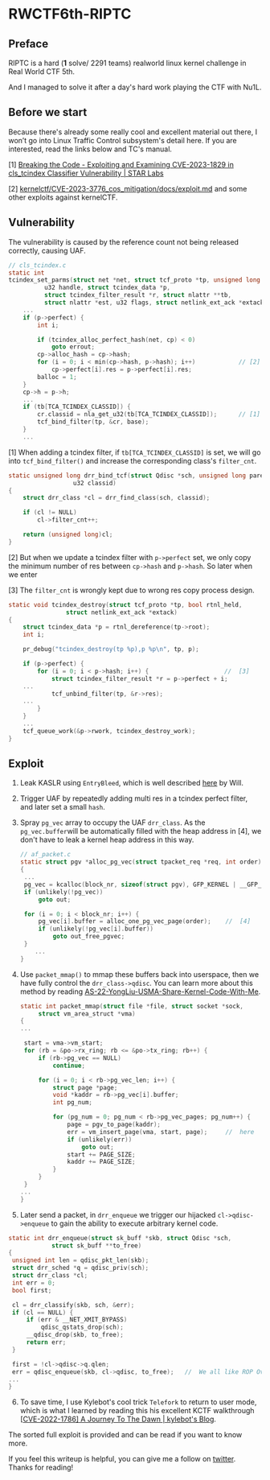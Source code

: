 # RWCTF6th-RIPTC

## Preface

RIPTC is a hard (**1** solve/ 2291 teams) realworld linux kernel challenge in Real World CTF 5th.

And I managed to solve it after a day's hard work playing the CTF with Nu1L.

## Before we start

Because there's already some really cool and excellent material out there, I won’t go into Linux Traffic Control subsystem's detail here. If you are interested, read the links below and TC's manual.

[1] [Breaking the Code - Exploiting and Examining CVE-2023-1829 in cls_tcindex Classifier Vulnerability | STAR Labs](https://starlabs.sg/blog/2023/06-breaking-the-code-exploiting-and-examining-cve-2023-1829-in-cls_tcindex-classifier-vulnerability/)

[2] [kernelctf/CVE-2023-3776_cos_mitigation/docs/exploit.md](https://github.com/google/security-research/blob/master/pocs/linux/kernelctf/CVE-2023-3776_cos_mitigation/docs/exploit.md) and some other exploits against kernelCTF.

## Vulnerability

The vulnerability is caused by the reference count not being released correctly, causing UAF.

```c
// cls_tcindex.c
static int
tcindex_set_parms(struct net *net, struct tcf_proto *tp, unsigned long base,
		  u32 handle, struct tcindex_data *p,
		  struct tcindex_filter_result *r, struct nlattr **tb,
		  struct nlattr *est, u32 flags, struct netlink_ext_ack *extack)
    ...
	if (p->perfect) {
		int i;

		if (tcindex_alloc_perfect_hash(net, cp) < 0)
			goto errout;
		cp->alloc_hash = cp->hash;
		for (i = 0; i < min(cp->hash, p->hash); i++)			// [2]
			cp->perfect[i].res = p->perfect[i].res;
		balloc = 1;
	}
	cp->h = p->h;
	...
    if (tb[TCA_TCINDEX_CLASSID]) {
		cr.classid = nla_get_u32(tb[TCA_TCINDEX_CLASSID]);		// [1]
		tcf_bind_filter(tp, &cr, base);
	}
	...
```

[1] When adding a tcindex filter, if `tb[TCA_TCINDEX_CLASSID]` is set, we will go into `tcf_bind_filter()` and increase the corresponding class's `filter_cnt`.

```c
static unsigned long drr_bind_tcf(struct Qdisc *sch, unsigned long parent,
				  u32 classid)
{
	struct drr_class *cl = drr_find_class(sch, classid);

	if (cl != NULL)
		cl->filter_cnt++;

	return (unsigned long)cl;
}
```

[2] But when we update a tcindex filter with `p->perfect` set, we only copy the minimum number of res between `cp->hash` and `p->hash`. So later when we enter

[3] The `filter_cnt` is wrongly kept due to wrong res copy process design.

```c
static void tcindex_destroy(struct tcf_proto *tp, bool rtnl_held,
			    struct netlink_ext_ack *extack)
{
	struct tcindex_data *p = rtnl_dereference(tp->root);
	int i;

	pr_debug("tcindex_destroy(tp %p),p %p\n", tp, p);

	if (p->perfect) {
		for (i = 0; i < p->hash; i++) {						//	[3]
			struct tcindex_filter_result *r = p->perfect + i;
	...
			tcf_unbind_filter(tp, &r->res);
	...
		}
	}
	...
	tcf_queue_work(&p->rwork, tcindex_destroy_work);
}
```

## Exploit

1. Leak KASLR using `EntryBleed`, which is well described [here](https://www.willsroot.io/2022/12/entrybleed.html) by Will.

2. Trigger UAF by repeatedly adding multi res in a tcindex perfect filter, and later set a small `hash`.  

3. Spray `pg_vec` array to occupy the UAF `drr_class`. As the `pg_vec.buffer`will be automatically filled with the heap address in [4], we don't have to leak a kernel heap address in this way.

   ```c 
   // af_packet.c
   static struct pgv *alloc_pg_vec(struct tpacket_req *req, int order)
   {
   	...
   	pg_vec = kcalloc(block_nr, sizeof(struct pgv), GFP_KERNEL | __GFP_NOWARN);
   	if (unlikely(!pg_vec))
   		goto out;
   
   	for (i = 0; i < block_nr; i++) {
   		pg_vec[i].buffer = alloc_one_pg_vec_page(order);	//	[4]
   		if (unlikely(!pg_vec[i].buffer))
   			goto out_free_pgvec;
   	}
       ...
   }
   ```

4. Use `packet_mmap()` to mmap these buffers back into userspace, then we have fully control the `drr_class->qdisc`. You can learn more about this method by reading [AS-22-YongLiu-USMA-Share-Kernel-Code-With-Me](https://i.blackhat.com/Asia-22/Thursday-Materials/AS-22-YongLiu-USMA-Share-Kernel-Code.pdf).

   ```c
   static int packet_mmap(struct file *file, struct socket *sock,
   		struct vm_area_struct *vma)
   {
   ...
   
   	start = vma->vm_start;
   	for (rb = &po->rx_ring; rb <= &po->tx_ring; rb++) {
   		if (rb->pg_vec == NULL)
   			continue;
   
   		for (i = 0; i < rb->pg_vec_len; i++) {
   			struct page *page;
   			void *kaddr = rb->pg_vec[i].buffer;
   			int pg_num;
   
   			for (pg_num = 0; pg_num < rb->pg_vec_pages; pg_num++) {
   				page = pgv_to_page(kaddr);
   				err = vm_insert_page(vma, start, page);		//	here
   				if (unlikely(err))
   					goto out;
   				start += PAGE_SIZE;
   				kaddr += PAGE_SIZE;
   			}
   		}
   	}
   ...
   }
   ```

5.  Later send a packet, in `drr_enqueue` we trigger our hijacked `cl->qdisc->enqueue` to gain the ability to execute arbitrary kernel code. 

   ```c
   static int drr_enqueue(struct sk_buff *skb, struct Qdisc *sch,
   		       struct sk_buff **to_free)
   {
   	unsigned int len = qdisc_pkt_len(skb);
   	struct drr_sched *q = qdisc_priv(sch);
   	struct drr_class *cl;
   	int err = 0;
   	bool first;
   
   	cl = drr_classify(skb, sch, &err);
   	if (cl == NULL) {
   		if (err & __NET_XMIT_BYPASS)
   			qdisc_qstats_drop(sch);
   		__qdisc_drop(skb, to_free);
   		return err;
   	}
   
   	first = !cl->qdisc->q.qlen;
   	err = qdisc_enqueue(skb, cl->qdisc, to_free);	//	We all like ROP OvO
   ...
   }
   ```

6.  To save time, I use Kylebot's cool trick `Telefork` to return to user mode, which is what I learned by reading this his excellent KCTF walkthrough [[CVE-2022-1786\] A Journey To The Dawn | kylebot's Blog](https://blog.kylebot.net/2022/10/16/CVE-2022-1786/#Day-7-The-Dawn).

   

The sorted full exploit is provided and can be read if you want to know more. 

If you feel this writeup is helpful, you can give me a follow on [twitter](https://twitter.com/__nightu__). Thanks for reading!